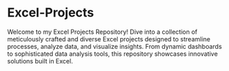 # Excel-Projects
Welcome to my Excel Projects Repository! Dive into a collection of meticulously crafted and diverse Excel projects designed to streamline processes, analyze data, and visualize insights. From dynamic dashboards to sophisticated data analysis tools, this repository showcases innovative solutions built in Excel.
